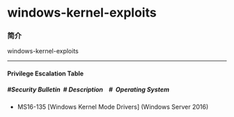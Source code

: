 # windows-kernel-exploits

### 简介

windows-kernel-exploits


***

#### Privilege Escalation Table
##### #Security Bulletin		  # Description    #  Operating System
- <a hrep="www.baidu.com">MS16-135</a>  [Windows Kernel Mode Drivers] (Windows Server 2016)
